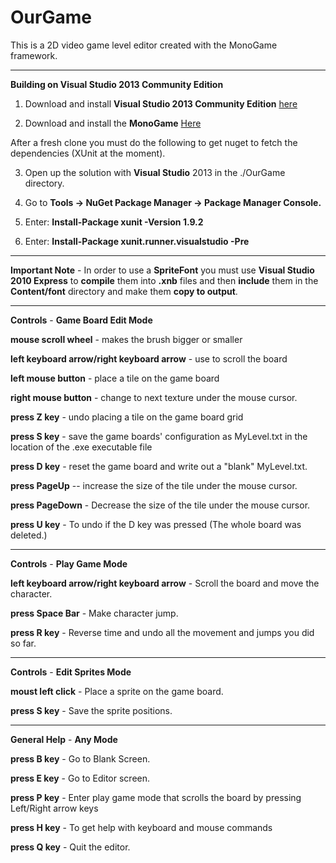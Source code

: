 OurGame
=======

This is a 2D video game level editor created with the MonoGame framework.

---

**Building on Visual Studio 2013 Community Edition**

1.  Download and install **Visual Studio 2013 Community Edition** <a href="http://www.visualstudio.com/products/free-developer-offers-vs?wt.mc_id=p~CO~COMMUNITY~SEARCH~FY15~11Nov~GOOGLE~visual%20studio%20free%20download&WT.srch=1&WT.mc_id=SEM_GOO_USEvergreenSearch_Unassigned&CR_CC=300219949">here</a>

2.  Download and install the **MonoGame** <a href="http://www.monogame.net/">Here</a>

After a fresh clone you must do the following to get nuget to fetch the dependencies (XUnit at the moment).  

3.  Open up the solution with **Visual Studio** 2013 in the ./OurGame directory.

4.  Go to **Tools -> NuGet Package Manager -> Package Manager Console.**

5.  Enter:  **Install-Package xunit -Version 1.9.2**

6.  Enter:  **Install-Package xunit.runner.visualstudio -Pre**

---

**Important Note**  - In order to use a **SpriteFont** you must use **Visual Studio 2010 Express** to **compile** them into **.xnb** files and then **include** them in the **Content/font** directory and make them **copy to output**.

---

**Controls** - **Game Board Edit Mode**

**mouse scroll wheel** - makes the brush bigger or smaller

**left keyboard arrow/right keyboard arrow** - use to scroll the board

**left mouse button** - place a tile on the game board

**right mouse button** - change to next texture under the mouse cursor.

**press Z key** - undo placing a tile on the game board grid

**press S key** - save the game boards' configuration as MyLevel.txt in the location of the .exe executable file

**press D key** - reset the game board and write out  a "blank" MyLevel.txt.

**press PageUp** -- increase the size of the tile under the mouse cursor.

**press PageDown** - Decrease the size of the tile under the mouse cursor.

**press U key** - To undo if the D key was pressed (The whole board was deleted.)

---

**Controls** - **Play Game Mode**

**left keyboard arrow/right keyboard arrow** - Scroll the board and move the character.

**press Space Bar** - Make character jump.

**press R key** - Reverse time and undo all the movement and jumps you did so far.

---

**Controls** - **Edit Sprites Mode**

**moust left click** - Place a sprite on the game board.

**press S key** - Save the sprite positions.

---

**General Help** - **Any Mode**

**press B key** - Go to Blank Screen.

**press E key** - Go to Editor screen.

**press P key** - Enter play game mode that scrolls the board by pressing Left/Right arrow keys

**press H key** - To get help with keyboard and mouse commands

**press Q key** - Quit the editor.

